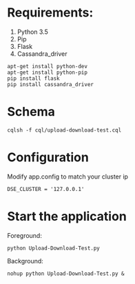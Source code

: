 # Requirements:

1. Python 3.5
2. Pip
3. Flask
4. Cassandra_driver

```
apt-get install python-dev
apt-get install python-pip
pip install flask
pip install cassandra_driver
```

# Schema

```
cqlsh -f cql/upload-download-test.cql
```

# Configuration

Modify app.config to match your cluster ip
```
DSE_CLUSTER = '127.0.0.1'
```

# Start the application

Foreground:
```
python Upload-Download-Test.py
```
Background:
```
nohup python Upload-Download-Test.py &
```